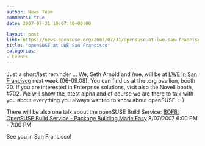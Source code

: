 ```yaml
---
author: News Team
comments: true
date: 2007-07-31 10:07:40+00:00

layout: post
link: https://news.opensuse.org/2007/07/31/opensuse-at-lwe-san-francisco/
title: "openSUSE at LWE San Francisco"
categories:
- Events
---
```

Just a short/last reminder ... We, Seth Arnold and /me, will be at [LWE in San Francisco](http://www.linuxworldexpo.com/) next week (06-09.08). You can find us at the .org pavilion, booth 20. If you are interested in Enterprise solutions, visit also the Novell booth, #702.  We will show the latest alpha and of course we are there to talk with you about everything you always wanted to know about openSUSE. :-)

There will be also one talk about the openSUSE Build Service:
[BOF8: OpenSUSE Build Service - Package Building Made Easy](http://www.linuxworldexpo.com/live/12/events/12SFO07A/conference/tracksessions//QMONYB001HWN)
8/07/2007   6:00 PM - 7:00 PM

See you in San Francisco!
